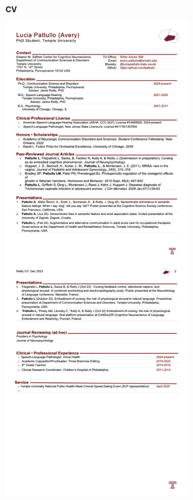 
## CV
<p float="left">
  <img src="/pages/PattulloCV_May25.png" width="500" />
  <img src="/pages/page2.png" width="500" /> 

</p>
